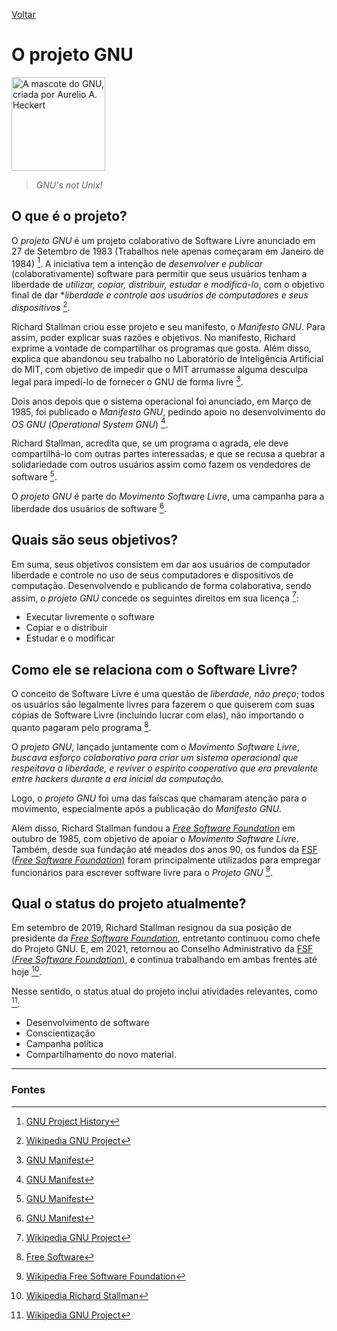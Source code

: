 [Voltar](intro.md)

O projeto GNU
====

<img alt="A mascote do GNU, criada por Aurelio A. Heckert" src="https://upload.wikimedia.org/wikipedia/en/thumb/2/22/Heckert_GNU_white.svg/1024px-Heckert_GNU_white.svg.png" width="150px" height="auto" />

> *GNU's not Unix!*

## O que é o projeto?

O *projeto GNU* é um projeto colaborativo de Software Livre anunciado em 27 de Setembro de 1983 (Trabalhos nele apenas começaram em Janeiro de 1984) [^2]. A iniciativa tem a intenção de *desenvolver e publicar* (colaborativamente) software para permitir que seus usuários tenham a liberdade de *utilizar, copiar, distribuir, estudar e modificá-lo*, com o objetivo final de dar **liberdade e controle aos usuários de computadores e seus dispositivos* [^1].

Richard Stallman criou esse projeto e seu manifesto, o *Manifesto GNU*. Para assim, poder explicar suas razões e objetivos.
No manifesto, Richard exprime a vontade de compartilhar os programas que gosta. Além disso, explica que abandonou seu trabalho no Laboratório de Inteligência Artificial do MIT, com objetivo de impedir que o MIT arrumasse alguma desculpa legal para impedí-lo de fornecer o GNU de forma livre [^3].

Dois anos depois que o sistema operacional foi anunciado, em Março de 1985, foi publicado o *Manifesto GNU*, pedindo apoio no desenvolvimento do *OS GNU* (*Operational System GNU*) [^3].

Richard Stallman, acredita que, se um programa o agrada, ele deve compartilhá-lo com outras partes interessadas, e que se recusa a quebrar a solidariedade com outros usuários assim como fazem os vendedores de software [^3].

O *projeto GNU* é parte do *Movimento Software Livre*, uma campanha para a liberdade dos usuários de software [^3]. 

## Quais são seus objetivos?

Em suma, seus objetivos consistem em dar aos usuários de computador liberdade e controle no uso de seus computadores e dispositivos de computação. Desenvolvendo e publicando de forma colaborativa, sendo assim, o *projeto GNU* concede os seguintes direitos em sua licença [^1]:
- Executar livremente o software
- Copiar e o distribuir
- Estudar e o modificar

## Como ele se relaciona com o Software Livre?
O conceito de Software Livre é uma questão de *liberdade, não preço*; todos os usuários são legalmente livres para fazerem o que quiserem com suas cópias de Software Livre (incluíndo lucrar com elas), não importando o quanto pagaram pelo programa [^4].

O *projeto GNU*, lançado juntamente com o *Movimento Software Livre*, *buscava esforço colaborativo para criar um sistema operacional que respeitava a liberdade, e reviver o espírito cooperativo que era prevalente entre hackers durante a era inicial da computação.* 

Logo, o *projeto GNU* foi uma das faíscas que chamaram atenção para o movimento, especialmente após a publicação do *Manifesto GNU*.

Além disso, Richard Stallman fundou a [*Free Software Foundation*](fsf.md) em outubro de 1985, com objetivo de apoiar o *Movimento Software Livre*. Também, desde sua fundação até meados dos anos 90, os fundos da [FSF (*Free Software Foundation*)](fsf.md) foram principalmente utilizados para empregar funcionários para escrever software livre para o *Projeto GNU* [^5].

## Qual o status do projeto atualmente?
Em setembro de 2019, Richard Stallman resignou da sua posição de presidente da [*Free Software Foundation*](fsf.md), entretanto continuou como chefe do Projeto GNU. E, em 2021, retornou ao Conselho Administrativo da [FSF (*Free Software Foundation*)](fsf.md), e continua trabalhando em ambas frentes até hoje [^6].

Nesse sentido, o status atual do projeto inclui atividades relevantes, como [^1]:
- Desenvolvimento de software
- Conscientização
- Campanha política
- Compartilhamento do novo material.

----------------------------------------
### Fontes

[^1]: [Wikipedia GNU Project](https://en.wikipedia.org/wiki/GNU_Project)

[^2]: [GNU Project History](https://www.gnu.org/gnu/gnu-history.pt-br.html)

[^3]: [GNU Manifest](https://www.gnu.org/gnu/manifesto.html)

[^4]: [Free Software](https://en.wikipedia.org/wiki/Free_software)

[^5]: [Wikipedia Free Software Foundation](https://en.wikipedia.org/wiki/Free_Software_Foundation)

[^6]: [Wikipedia Richard Stallman](https://en.wikipedia.org/wiki/Richard_Stallman)

